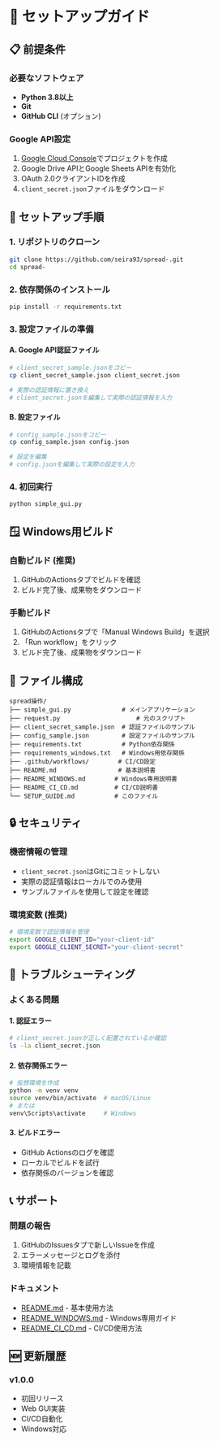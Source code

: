 # 🚀 セットアップガイド

## 📋 前提条件

### 必要なソフトウェア
- **Python 3.8以上**
- **Git**
- **GitHub CLI** (オプション)

### Google API設定
1. [Google Cloud Console](https://console.cloud.google.com/)でプロジェクトを作成
2. Google Drive APIとGoogle Sheets APIを有効化
3. OAuth 2.0クライアントIDを作成
4. `client_secret.json`ファイルをダウンロード

## 🔧 セットアップ手順

### 1. リポジトリのクローン
```bash
git clone https://github.com/seira93/spread-.git
cd spread-
```

### 2. 依存関係のインストール
```bash
pip install -r requirements.txt
```

### 3. 設定ファイルの準備

#### A. Google API認証ファイル
```bash
# client_secret_sample.jsonをコピー
cp client_secret_sample.json client_secret.json

# 実際の認証情報に置き換え
# client_secret.jsonを編集して実際の認証情報を入力
```

#### B. 設定ファイル
```bash
# config_sample.jsonをコピー
cp config_sample.json config.json

# 設定を編集
# config.jsonを編集して実際の設定を入力
```

### 4. 初回実行
```bash
python simple_gui.py
```

## 🪟 Windows用ビルド

### 自動ビルド (推奨)
1. GitHubのActionsタブでビルドを確認
2. ビルド完了後、成果物をダウンロード

### 手動ビルド
1. GitHubのActionsタブで「Manual Windows Build」を選択
2. 「Run workflow」をクリック
3. ビルド完了後、成果物をダウンロード

## 📁 ファイル構成

```
spread操作/
├── simple_gui.py              # メインアプリケーション
├── request.py                     # 元のスクリプト
├── client_secret_sample.json  # 認証ファイルのサンプル
├── config_sample.json         # 設定ファイルのサンプル
├── requirements.txt           # Python依存関係
├── requirements_windows.txt   # Windows用依存関係
├── .github/workflows/        # CI/CD設定
├── README.md                 # 基本説明書
├── README_WINDOWS.md        # Windows専用説明書
├── README_CI_CD.md          # CI/CD説明書
└── SETUP_GUIDE.md           # このファイル
```

## 🔒 セキュリティ

### 機密情報の管理
- `client_secret.json`はGitにコミットしない
- 実際の認証情報はローカルでのみ使用
- サンプルファイルを使用して設定を確認

### 環境変数 (推奨)
```bash
# 環境変数で認証情報を管理
export GOOGLE_CLIENT_ID="your-client-id"
export GOOGLE_CLIENT_SECRET="your-client-secret"
```

## 🚨 トラブルシューティング

### よくある問題

#### 1. 認証エラー
```bash
# client_secret.jsonが正しく配置されているか確認
ls -la client_secret.json
```

#### 2. 依存関係エラー
```bash
# 仮想環境を作成
python -m venv venv
source venv/bin/activate  # macOS/Linux
# または
venv\Scripts\activate     # Windows
```

#### 3. ビルドエラー
- GitHub Actionsのログを確認
- ローカルでビルドを試行
- 依存関係のバージョンを確認

## 📞 サポート

### 問題の報告
1. GitHubのIssuesタブで新しいIssueを作成
2. エラーメッセージとログを添付
3. 環境情報を記載

### ドキュメント
- [README.md](README.md) - 基本使用方法
- [README_WINDOWS.md](README_WINDOWS.md) - Windows専用ガイド
- [README_CI_CD.md](README_CI_CD.md) - CI/CD使用方法

## 🆕 更新履歴

### v1.0.0
- 初回リリース
- Web GUI実装
- CI/CD自動化
- Windows対応 